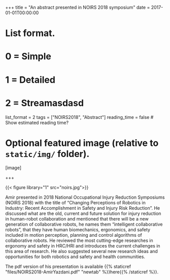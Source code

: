 +++
title = "An abstract presented in NOIRS 2018 symposium"
date = 2017-01-01T00:00:00

# List format.
#   0 = Simple
#   1 = Detailed
#   2 = Streamasdasd
list_format = 2
tags = ["NOIRS2018", "Abstract"]
reading_time = false  # Show estimated reading time?
# Optional featured image (relative to `static/img/` folder).
[image]

+++

{{< figure library="1" src="noirs.jpg">}}


Amir presented in 2018 National Occupational Injury Reduction Symposiums (NOIRS 2018) with the title of
“Changing Perceptions of Robotics in Industry: Recent  Accomplishment in Safety and Injury Risk Reduction”.
He discussed what are the old, current and future solution for injury reduction in human-robot collaboration 
and mentioned that there will be a new generation of collaborative robots, he names them “intelligent collaborative robots”,
that they have human biomechanics, ergonomics, and safety included in motion perception, planning and control algorithms 
of collaborative robots. He reviewed the most cutting-edge researches in ergonomy and safety in HRC/HRI and introduces
the current challenges in this area of research. He also suggested several new research ideas and opportunities for 
both robotics and safety and health communities.

The pdf version of his presentation is available {{% staticref "files/NOIRS2018-AmirYazdani.pdf" "newtab" %}}here{{% /staticref %}}.
